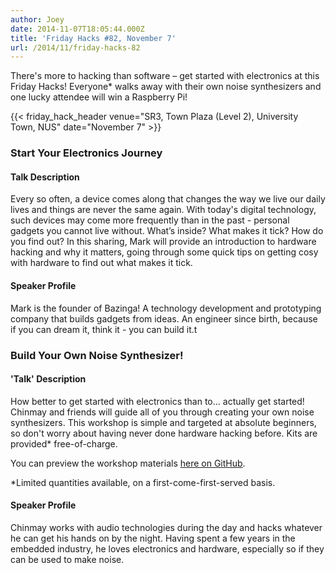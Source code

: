 ```yaml
---
author: Joey
date: 2014-11-07T18:05:44.000Z
title: 'Friday Hacks #82, November 7'
url: /2014/11/friday-hacks-82
---
```


There's more to hacking than software – get started with electronics at this Friday Hacks! Everyone* walks away with their own noise synthesizers and one lucky attendee will win a Raspberry Pi!

{{< friday_hack_header venue="SR3, Town Plaza (Level 2), University Town, NUS" date="November 7" >}}

### Start Your Electronics Journey

#### Talk Description
Every so often, a device comes along that changes the way we live our daily lives and things are never the same again. With today's digital technology, such devices may come more frequently than in the past - personal gadgets you cannot live without. What’s inside? What makes it tick? How do you find out? In this sharing, Mark will provide an introduction to hardware hacking and why it matters, going through some quick tips on getting cosy with hardware to find out what makes it tick.

#### Speaker Profile
Mark is the founder of Bazinga! A technology development and prototyping company that builds gadgets from ideas. An engineer since birth, because if you can dream it, think it - you can build it.t

### Build Your Own Noise Synthesizer!

#### 'Talk' Description
How better to get started with electronics than to... actually get started! Chinmay and friends will guide all of you through creating your own noise synthesizers. This workshop is simple and targeted at absolute beginners, so don't worry about having never done hardware hacking before. Kits are provided* free-of-charge.

You can preview the workshop materials <a href="https://github.com/notthetup/squaresynth-workshop/">here on GitHub</a>.

*Limited quantities available, on a first-come-first-served basis.

#### Speaker Profile
Chinmay works with audio technologies during the day and hacks whatever he can get his hands on by the night. Having spent a few years in the embedded industry, he loves electronics and hardware, especially so if they can be used to make noise.
